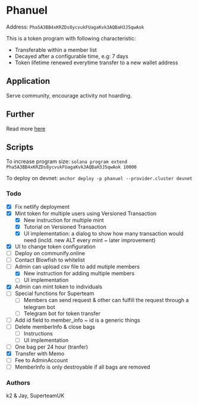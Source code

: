 # Phanuel

Address: `Pha5A3BB4xKRZDs8ycvukFUagaKvk3AQBaH3J5qwAok`

This is a token program with following characteristic:

- Transferable within a member list
- Decayed after a configurable time, e.g: 7 days
- Token lifetime renewed everytime transfer to a new wallet address

## Application

Serve community, encourage activity not hoarding.

## Further

Read more [here](https://hieub.notion.site/phanuel-Help-Token-aca5e5ecd74c47ff8091456067414bae?pvs=4)

## Scripts

To increase program size: `solana program extend Pha5A3BB4xKRZDs8ycvukFUagaKvk3AQBaH3J5qwAok 10000`

To deploy on devnet: `anchor deploy -p phanuel --provider.cluster devnet`

### Todo

- [x] Fix netlify deployment
- [x] Mint token for multiple users using Versioned Transaction
  - [x] New instruction for multiple mint
  - [x] Tutorial on Versioned Transaction
  - [x] UI implementation: a dialog to show how many transaction would need (incld. new ALT every mint ~ later improvement)
- [x] UI to change token configuration
- [ ] Deploy on communify.online
- [ ] Contact Blowfish to whitelist
- [ ] Admin can upload csv file to add mutiple members
  - [x] New instruction for adding multiple members
  - [ ] UI implementation
- [x] Admin can mint token to individuals
- [ ] Special functions for Superteam
  - [ ] Members can send request & other can fulfill the request through a telegram bot
  - [ ] Telegram bot for token transfer
- [ ] Add id field to member_info ~ id is a generic things
- [ ] Delete memberInfo & close bags
  - [ ] Instructions
  - [ ] UI implementation
- [ ] One bag per 24 hour (tranfer)
- [x] Transfer with Memo
- [ ] Fee to AdminAccount
- [ ] MemberInfo is only destroyable if all bags are removed

### Authors

k2 & Jay, SuperteamUK
